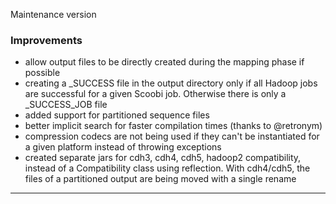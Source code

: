 Maintenance version

### Improvements

 * allow output files to be directly created during the mapping phase if possible
 * creating a _SUCCESS file in the output directory only if all Hadoop jobs are successful for a given Scoobi job. Otherwise there is only a _SUCCESS_JOB file
 * added support for partitioned sequence files
 * better implicit search for faster compilation times (thanks to @retronym)
 * compression codecs are not being used if they can't be instantiated for a given platform instead of throwing exceptions
 * created separate jars for cdh3, cdh4, cdh5, hadoop2 compatibility, instead of a Compatibility class using reflection. With cdh4/cdh5, the files of a partitioned output are 
   being moved with a single rename

  
------ 
